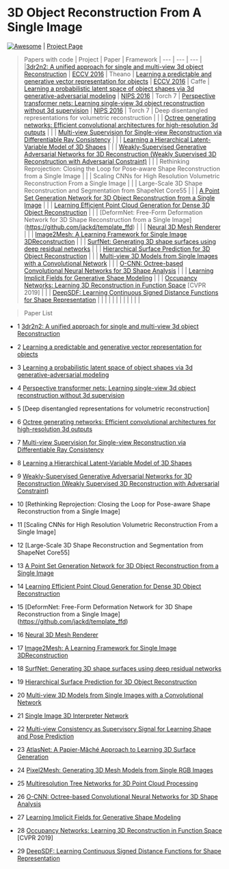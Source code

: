 # 3D Object Reconstruction From A Single Image

<a href="https://github.com/sindresorhus/awesome"><img src="https://cdn.rawgit.com/sindresorhus/awesome/d7305f38d29fed78fa85652e3a63e154dd8e8829/media/badge.svg" alt="Awesome"/></a> | [Project Page](https://wkqscut.github.io/3d-reconstrution/)

>Papers with code 
| Project | Paper | Framework
| ---  | --- | --- |
|[3dr2n2: A unified approach for single and multi-view 3d object Reconstruction](https://github.com/chrischoy/3D-R2N2) | [ECCV 2016](https://arxiv.org/abs/1604.00449) | Theano |
[Learning a predictable and generative vector representation for objects](https://github.com/rohitgirdhar/GenerativePredictableVoxels) | [ECCV 2016](https://arxiv.org/abs/1603.08637) | Caffe |
[Learning a probabilistic latent space of object shapes via 3d generative-adversarial modeling](https://github.com/zck119/3dgan-release) | [NIPS 2016](http://3dgan.csail.mit.edu/papers/3dgan_nips.pdf) | Torch 7 |
[Perspective transformer nets: Learning single-view 3d object reconstruction without 3d supervision](https://github.com/xcyan/nips16_PTN) | [NIPS 2016](https://papers.nips.cc/paper/6206-perspective-transformer-nets-learning-single-view-3d-object-reconstruction-without-3d-supervision.pdf) | Torch 7 |
Deep disentangled representations for volumetric reconstruction | | |
[Octree generating networks: Efficient convolutional architectures for high-resolution 3d outputs](https://github.com/lmb-freiburg/ogn) | []() | |
[Multi-view Supervision for Single-view Reconstruction via Differentiable Ray Consistency](https://github.com/shubhtuls/drc) | []() | |
[Learning a Hierarchical Latent-Variable Model of 3D Shapes](https://github.com/lorenmt/vsl) | []() | |
[Weakly-Supervised Generative Adversarial Networks for 3D Reconstruction
(Weakly Supervised 3D Reconstruction with Adversarial Constraint)](https://github.com/jgwak/McRecon) | []() | |
Rethinking Reprojection: Closing the Loop for Pose-aware Shape Reconstruction from a Single Image | | |
Scaling CNNs for High Resolution Volumetric Reconstruction From a Single Image | | |
Large-Scale 3D Shape Reconstruction and Segmentation from ShapeNet Core55 | | |
[A Point Set Generation Network for 3D Object Reconstruction from a Single Image](https://github.com/fanhqme/PointSetGeneration)  | []() | |
[Learning Efficient Point Cloud Generation for Dense 3D Object Reconstruction](https://github.com/ericlin79119/3D-point-cloud-generation) | []() | |
[DeformNet: Free-Form Deformation Network for 3D Shape Reconstruction from a Single Image]
(https://github.com/jackd/template_ffd)
 | []() | |
[Neural 3D Mesh Renderer](https://github.com/hiroharu-kato/mesh_reconstruction) | []() | |
[Image2Mesh: A Learning Framework for Single Image 3DReconstruction](https://github.com/jhonykaesemodel/image2mesh) | []() | |
[SurfNet: Generating 3D shape surfaces using deep residual networks](https://github.com/sinhayan/surfnet) | []() | |
[Hierarchical Surface Prediction for 3D Object Reconstruction](https://github.com/chaene/hsp) | []() | |
[Multi-view 3D Models from Single Images with a Convolutional Network](https://github.com/lmb-freiburg/mv3d) | []() | |
[O-CNN: Octree-based Convolutional Neural Networks for 3D Shape Analysis](https://github.com/Microsoft/O-CNN) | []() | |
[Learning Implicit Fields for Generative Shape Modeling](https://github.com/czq142857/implicit-decoder) | []() | |
[Occupancy Networks: Learning 3D Reconstruction in Function Space](https://github.com/autonomousvision/occupancy_networks) [CVPR 2019] | []() | |
[DeepSDF: Learning Continuous Signed Distance Functions for Shape Representation](https://github.com/hassony2/shape_sdf) | []() | |
[]() | []() | |
[]() | []() | |
[]() | []() | |


 
> Paper List
* 1 [3dr2n2: A unified approach for single and multi-view 3d object Reconstruction](https://github.com/chrischoy/3D-R2N2)

* 2 [Learning a predictable and generative vector representation for objects](https://github.com/rohitgirdhar/GenerativePredictableVoxels)

* 3 [Learning a probabilistic latent space of object shapes via 3d generative-adversarial modeling](https://github.com/zck119/3dgan-release)

* 4 [Perspective transformer nets: Learning single-view 3d object reconstruction without 3d supervision](https://github.com/xcyan/nips16_PTN)

* 5 [Deep disentangled representations for volumetric reconstruction]

* 6 [Octree generating networks: Efficient convolutional architectures for high-resolution 3d outputs](https://github.com/lmb-freiburg/ogn)

* 7 [Multi-view Supervision for Single-view Reconstruction via Differentiable Ray Consistency](https://github.com/shubhtuls/drc)

* 8 [Learning a Hierarchical Latent-Variable Model of 3D Shapes](https://github.com/lorenmt/vsl)

* 9 [Weakly-Supervised Generative Adversarial Networks for 3D Reconstruction
(Weakly Supervised 3D Reconstruction with Adversarial Constraint)](https://github.com/jgwak/McRecon)

* 10 [Rethinking Reprojection: Closing the Loop for Pose-aware Shape Reconstruction from a Single Image]

* 11 [Scaling CNNs for High Resolution Volumetric Reconstruction From a Single Image]

* 12 [Large-Scale 3D Shape Reconstruction and Segmentation from ShapeNet Core55]

* 13 [A Point Set Generation Network for 3D Object Reconstruction from a Single Image](https://github.com/fanhqme/PointSetGeneration) 

* 14 [Learning Efficient Point Cloud Generation for Dense 3D Object Reconstruction](https://github.com/ericlin79119/3D-point-cloud-generation)

* 15 [DeformNet: Free-Form Deformation Network for 3D Shape Reconstruction from a Single Image]
(https://github.com/jackd/template_ffd)

* 16 [Neural 3D Mesh Renderer](https://github.com/hiroharu-kato/mesh_reconstruction)

* 17 [Image2Mesh: A Learning Framework for Single Image 3DReconstruction](https://github.com/jhonykaesemodel/image2mesh)

* 18 [SurfNet: Generating 3D shape surfaces using deep residual networks](https://github.com/sinhayan/surfnet)

* 19 [Hierarchical Surface Prediction for 3D Object Reconstruction](https://github.com/chaene/hsp)

* 20 [Multi-view 3D Models from Single Images with a Convolutional Network](https://github.com/lmb-freiburg/mv3d)

* 21 [Single Image 3D Interpreter Network](https://github.com/jiajunwu/3dinn)

* 22 [Multi-view Consistency as Supervisory Signal for Learning Shape and Pose Prediction](https://github.com/shubhtuls/mvcSnP)

* 23 [AtlasNet: A Papier-Mâché Approach to Learning 3D Surface Generation](https://github.com/ThibaultGROUEIX/AtlasNet)

* 24 [Pixel2Mesh: Generating 3D Mesh Models from Single RGB Images](https://github.com/nywang16/Pixel2Mesh)

* 25 [Multiresolution Tree Networks for 3D Point Cloud Processing](https://github.com/matheusgadelha/MRTNet)

* 26 [O-CNN: Octree-based Convolutional Neural Networks for 3D Shape Analysis](https://github.com/Microsoft/O-CNN)

* 27 [Learning Implicit Fields for Generative Shape Modeling](https://github.com/czq142857/implicit-decoder)

* 28 [Occupancy Networks: Learning 3D Reconstruction in Function Space](https://github.com/autonomousvision/occupancy_networks) [CVPR 2019]

* 29 [DeepSDF: Learning Continuous Signed Distance Functions for Shape Representation](https://github.com/hassony2/shape_sdf)
